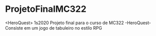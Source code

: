 # ProjetoFinalMC322
&lt;HeroQuest> 1s2020
Projeto final para o curso de MC322 -HeroQuest-
Consiste em um jogo de tabuleiro no estilo RPG 
